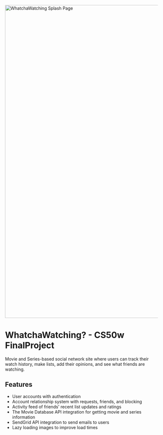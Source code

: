 <img width="1028" alt="WhatchaWatching Splash Page" src="https://github.com/acpasnello/WhatchaWatching/assets/47428292/73b20e75-014e-447e-87d1-959b91477d40">

# WhatchaWatching? - CS50w FinalProject

Movie and Series-based social network site where users can track their watch history, make lists, add their opinions, and see what friends are watching.

## Features
* User accounts with authentication
* Account relationship system with requests, friends, and blocking
* Activity feed of friends' recent list updates and ratings
* The Movie Database API integration for getting movie and series information
* SendGrid API integration to send emails to users
* Lazy loading images to improve load times
